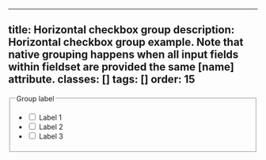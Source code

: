 <!--
 *              © 2025 Visa
 *
 * Licensed under the Apache License, Version 2.0 (the "License");
 * you may not use this file except in compliance with the License.
 * You may obtain a copy of the License at
 *
 *         http://www.apache.org/licenses/LICENSE-2.0
 *
 * Unless required by applicable law or agreed to in writing, software
 * distributed under the License is distributed on an "AS IS" BASIS,
 * WITHOUT WARRANTIES OR CONDITIONS OF ANY KIND, either express or implied.
 * See the License for the specific language governing permissions and
 * limitations under the License.
 *
 -->
---
title: Horizontal checkbox group
description: Horizontal checkbox group example. Note that native grouping happens when all input fields within fieldset are provided the same [name] attribute.
classes: []
tags: []
order: 15
---

<fieldset>
  <legend class="v-label v-typography-label-large">
    Group label
  </legend>
  <ul class="v-flex v-flex-row v-flex-wrap v-gap-24">
    <li class="v-flex v-align-items-center v-gap-2">
      <input class="v-checkbox" id="checkbox-test-13a" name="checkbox-test-13" type="checkbox"/>
      <label class="v-label v-typography-label-large" for="checkbox-test-13a">
        Label 1
      </label>
    </li>
    <li class="v-flex v-align-items-center v-gap-2">
      <input class="v-checkbox" id="checkbox-test-13b" name="checkbox-test-13" type="checkbox"/>
      <label class="v-label v-typography-label-large" for="checkbox-test-13b">
        Label 2
      </label>
    </li>
    <li class="v-flex v-align-items-center v-gap-2">
      <input class="v-checkbox" id="checkbox-test-13c" name="checkbox-test-13" type="checkbox"/>
      <label class="v-label v-typography-label-large" for="checkbox-test-13c">
        Label 3
      </label>
    </li>
  </ul>
</fieldset>
